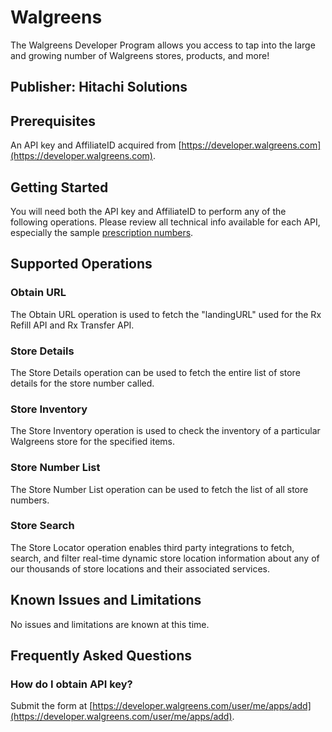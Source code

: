 # Walgreens
The Walgreens Developer Program allows you access to tap into the large and growing number of Walgreens stores, products, and more!

## Publisher: Hitachi Solutions

## Prerequisites
An API key and AffiliateID acquired from [https://developer.walgreens.com](https://developer.walgreens.com).

## Getting Started
You will need both the API key and AffiliateID to perform any of the following operations. Please review all technical info available for each API, especially the sample [prescription numbers](https://developer.walgreens.com/support/rx-numbers).

## Supported Operations

### Obtain URL

The Obtain URL operation is used to fetch the \"landingURL\" used for the Rx Refill API and Rx Transfer API.

### Store Details

The Store Details operation can be used to fetch the entire list of store details for the store number called.

### Store Inventory

The Store Inventory operation is used to check the inventory of a particular Walgreens store for the specified items.

### Store Number List

The Store Number List operation can be used to fetch the list of all store numbers.

### Store Search

The Store Locator operation enables third party integrations to fetch, search, and filter real-time dynamic store location information about any of our thousands of store locations and their associated services.

## Known Issues and Limitations
No issues and limitations are known at this time.

## Frequently Asked Questions
### How do I obtain API key?

Submit the form at [https://developer.walgreens.com/user/me/apps/add](https://developer.walgreens.com/user/me/apps/add).
